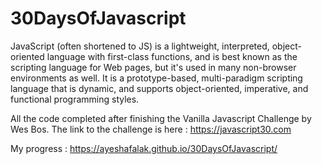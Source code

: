 # 30DaysOfJavascript

JavaScript (often shortened to JS) is a lightweight, interpreted, object-oriented language with first-class functions, and is best known as the scripting language for Web pages, but it's used in many non-browser environments as well. It is a prototype-based, multi-paradigm scripting language that is dynamic, and supports object-oriented, imperative, and functional programming styles.

All the code completed after finishing the Vanilla Javascript Challenge by Wes Bos.
The link to the challenge is here : https://javascript30.com

My progress : https://ayeshafalak.github.io/30DaysOfJavascript/

